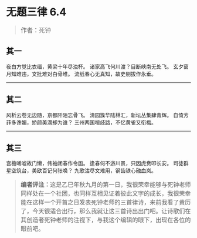 # 无题三律 6.4
<blockquote>
    <p style="font-family: STXihei; font-size: 16.5px; font-wieght: bold;">作者：<span style="font-family: STKaiti; color: grey; font-size: 16.5px;">死钟</span></p>
</blockquote>

## 其一
夜白方觉比衣缁，黄梁十年尽浊杯。
诸家高飞何川渡？目断峡南无处飞。
玄夕窗月知难违，文批难对白骨堆。
流纸春心无真知，故史剔拔作永垂。

---
## 其二
风析云卷无边随，京都阡陌忘骨飞。
清园簇华陆林汇，新坛丛集肆青辉。
自倚芳菲多谗媚，娇颜美滴却为谁？
三州两国喧歧路，不忆黄雀又衔梅。

---
## 其三
宫檐唏嘘故门懒，伟袖闭春作令函。
逢春何不游川景，只因虎贲叩长安。
司徒群星空筑台，美欧百记何张唤？
九歌沽尽文难用，钢齿铁心融血岚。

<blockquote>
     <p style="font-family: 'Times New Roman', STKaiti, Kaiti, Kaiti_GB2312, serif; font-size: 16px; font-feature-settings: 'dlig' 1;"><span style="font-family: Arial, STXihei, SimHei, sans-serif; font-weight: bold;">编者评注：</span>这是乙巳年秋九月的第一日，我很荣幸能够与死钟老师同样处在一个社团，也同样互相见证着彼此文字的成长，我很荣幸能在这样一个开首之日发表死钟老师的三首律诗，来前我看了黄历了，今天很适合出行，那么我就让这三首诗出出门吧。让诗歌们在其创造者死钟老师的注视下，与我这个编辑的眼下，出现在各位的眼前吧。</p>
</blockquote>